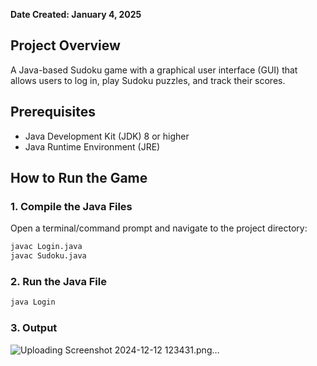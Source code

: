 **Date Created: January 4, 2025**

## Project Overview
A Java-based Sudoku game with a graphical user interface (GUI) that allows users to log in, play Sudoku puzzles, and track their scores.

## Prerequisites
- Java Development Kit (JDK) 8 or higher
- Java Runtime Environment (JRE)

## How to Run the Game

### 1. Compile the Java Files
Open a terminal/command prompt and navigate to the project directory:
````bash
javac Login.java
javac Sudoku.java
````
### 2. Run the Java File
```bash
java Login
```
### 3. Output
![Uploading Screenshot 2024-12-12 123431.png…]()

